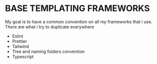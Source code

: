 # BASE TEMPLATING FRAMEWORKS

My goal is to have a common convention on all my frameworks that i use. There are what i try to duplicate everywhere

- Eslint
- Prettier
- Tailwind
- Tree and naming folders convention
- Typescript 

